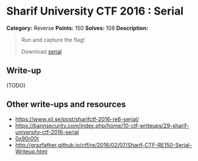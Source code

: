 # Sharif University CTF 2016 : Serial

**Category:** Reverse
**Points:** 150
**Solves:** 108
**Description:**

> Run and capture the flag!
>
> Download [serial](./serial)


## Write-up

(TODO)

## Other write-ups and resources

* <https://www.xil.se/post/sharifctf-2016-re6-serial/>
* <https://bannsecurity.com/index.php/home/10-ctf-writeups/29-sharif-university-ctf-2016-serial>
* [0x90r00t](https://0x90r00t.com/2016/02/07/sharif-university-ctf-2016-reverse-150-serial-write-up/)
* <http://grazfather.github.io/ctf/re/2016/02/07/Sharif-CTF-RE150-Serial-Writeup.html>
